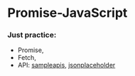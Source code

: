 # Promise-JavaScript
### Just practice:
+ Promise,
+ Fetch,
+ API: [sampleapis](https://sampleapis.com), [jsonplaceholder](https://jsonplaceholder.typicode.com)
